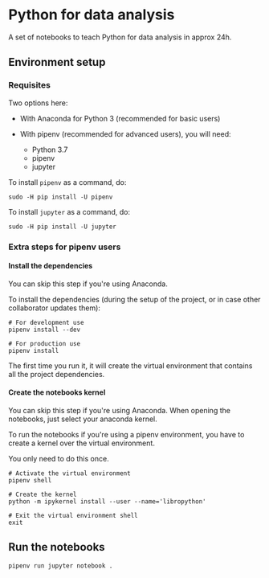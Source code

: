 # Python for data analysis

A set of notebooks to teach Python for data analysis in approx 24h.

## Environment setup

### Requisites

Two options here:

* With Anaconda for Python 3 (recommended for basic users)
* With pipenv (recommended for advanced users), you will need:

  * Python 3.7
  * pipenv
  * jupyter

To install `pipenv` as a command, do:

```
sudo -H pip install -U pipenv
```

To install `jupyter` as a command, do:

```
sudo -H pip install -U jupyter
```

### Extra steps for pipenv users

#### Install the dependencies

You can skip this step if you're using Anaconda.

To install the dependencies (during the setup of the project, or in case other collaborator updates them):

```
# For development use
pipenv install --dev

# For production use
pipenv install
```

The first time you run it, it will create the virtual environment that contains all the project dependencies.

#### Create the notebooks kernel

You can skip this step if you're using Anaconda. When opening the notebooks, just select your anaconda kernel.

To run the notebooks if you're using a pipenv environment, you have to create a kernel over the virtual environment.

You only need to do this once.

```
# Activate the virtual environment
pipenv shell

# Create the kernel
python -m ipykernel install --user --name='libropython'

# Exit the virtual environment shell
exit
```

## Run the notebooks

```
pipenv run jupyter notebook .
```
